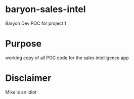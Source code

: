 # baryon-sales-intel
Baryon Dev POC for project 1
# Purpose
working copy of all POC code for the sales intelligence app
# Disclaimer
Mike is an idiot
